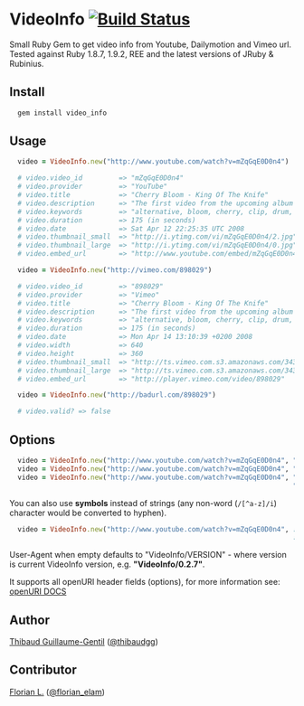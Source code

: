 VideoInfo [![Build Status](https://secure.travis-ci.org/Florian95/video_info.png?branch=master)](http://travis-ci.org/Florian95/video_info)
=========

Small Ruby Gem to get video info from Youtube, Dailymotion and Vimeo url.
Tested against Ruby 1.8.7, 1.9.2, REE and the latest versions of JRuby & Rubinius.

Install
--------

``` bash
  gem install video_info
```

Usage
-----

``` ruby
  video = VideoInfo.new("http://www.youtube.com/watch?v=mZqGqE0D0n4")

  # video.video_id         => "mZqGqE0D0n4"
  # video.provider         => "YouTube"
  # video.title            => "Cherry Bloom - King Of The Knife"
  # video.description      => "The first video from the upcoming album Secret Sounds, to download in-stores April 14. Checkout http://www.cherrybloom.net"
  # video.keywords         => "alternative, bloom, cherry, clip, drum, guitar, king, knife, of, Paris-Forum, rock, the, tremplin"
  # video.duration         => 175 (in seconds)
  # video.date             => Sat Apr 12 22:25:35 UTC 2008
  # video.thumbnail_small  => "http://i.ytimg.com/vi/mZqGqE0D0n4/2.jpg"
  # video.thumbnail_large  => "http://i.ytimg.com/vi/mZqGqE0D0n4/0.jpg"
  # video.embed_url        => "http://www.youtube.com/embed/mZqGqE0D0n4"

  video = VideoInfo.new("http://vimeo.com/898029")

  # video.video_id         => "898029"
  # video.provider         => "Vimeo"
  # video.title            => "Cherry Bloom - King Of The Knife"
  # video.description      => "The first video from the upcoming album Secret Sounds, to download in-stores April 14. Checkout http://www.cherrybloom.net"
  # video.keywords         => "alternative, bloom, cherry, clip, drum, guitar, king, knife, of, Paris-Forum, rock, the, tremplin"
  # video.duration         => 175 (in seconds)
  # video.date             => Mon Apr 14 13:10:39 +0200 2008
  # video.width            => 640
  # video.height           => 360
  # video.thumbnail_small  => "http://ts.vimeo.com.s3.amazonaws.com/343/731/34373130_100.jpg"
  # video.thumbnail_large  => "http://ts.vimeo.com.s3.amazonaws.com/343/731/34373130_640.jpg"
  # video.embed_url        => "http://player.vimeo.com/video/898029"

  video = VideoInfo.new("http://badurl.com/898029")

  # video.valid? => false
```

Options
-------

``` ruby
  video = VideoInfo.new("http://www.youtube.com/watch?v=mZqGqE0D0n4", "User-Agent" => "My Youtube Mashup Robot/1.0")
  video = VideoInfo.new("http://www.youtube.com/watch?v=mZqGqE0D0n4", "Referer"    => "http://my-youtube-mashup.com/")
  video = VideoInfo.new("http://www.youtube.com/watch?v=mZqGqE0D0n4", "Referer"    => "http://my-youtube-mashup.com/",
                                                                      "User-Agent" => "My Youtube Mashup Robot/1.0")
```
You can also use **symbols** instead of strings (any non-word (`/[^a-z]/i`) character would be converted to hyphen).

``` ruby
  video = VideoInfo.new("http://www.youtube.com/watch?v=mZqGqE0D0n4", :referer    => "http://my-youtube-mashup.com/",
                                                                      :user_agent => "My Youtube Mashup Robot/1.0")
```

User-Agent when empty defaults to "VideoInfo/VERSION" - where version is current VideoInfo version, e.g. **"VideoInfo/0.2.7"**.

It supports all openURI header fields (options), for more information see: [openURI DOCS](http://www.ruby-doc.org/stdlib-1.9.3/libdoc/open-uri/rdoc/OpenURI.html)


Author
------

[Thibaud Guillaume-Gentil](https://github.com/thibaudgg) ([@thibaudgg](http://twitter.com/thibaudgg))

Contributor
-----------

[Florian L.](https://github.com/Florian95) ([@florian_elam](http://twitter.com/florian_elam))
